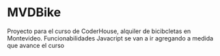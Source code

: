 # MVDBike
 Proyecto para el curso de CoderHouse, alquiler de bicibcletas en Montevideo. Funcionabilidades Javacript se van a ir agregando a medida que avance el curso
